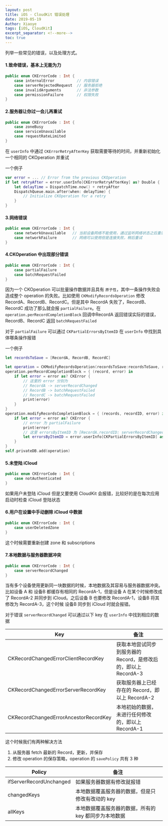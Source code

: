```yaml
---
layout: post
title: iOS - CloudKit 错误处理
date: 2019-05-19
Author: Xiaoye
tags: [iOS, CloudKit]
excerpt_separator: <!--more-->
toc: true
---
```


列举一些常见的错误，以及处理方式。

#### 1.致命错误，基本上无能为力

```swift
public enum CKErrorCode : Int {
    case internalError     		// 内容错误
    case serverRejectedRequest 	// 服务器拒绝
    case invalidArguments   	// 非法参数
    case permissionFailure  	// 权限失败
}
```



#### 2.服务器让你过一会儿再重试

```swift
public enum CKErrorCode : Int {
    case zoneBusy     
    case serviceUnavailable 
    case requestRateLimited   
}
```

在 `userInfo` 中通过 `CKErrorRetryAfterKey` 获取需要等待的时间，并重新初始化一个相同的 CKOperation 并重试

一个例子

```swift
var error = ... // Error from the previous CKOperation
if let retryAfter = error.userInfo[CKErrorRetryAfterKey] as? Double {
    let delayTime = DispatchTime.now() + retryAfter
    DispatchQueue.main.after(when: delayTime) {
        // Initialize CKOperation for a retry
	} 
}
```



#### 3.网络错误

```swift
public enum CKErrorCode : Int {
    case networkUnavailable   // 当前设备网络不能使用，通过监听网络状态之后重试
    case networkFailure		  // 网络可以使用但是连接失败，稍后重试
}
```



#### 4.CKOperation 中出现部分错误

```swift
public enum CKErrorCode : Int {
    case partialFailure   
    case batchRequestFailed		  
}
```

因为一个 CKOperation 可以批量操作数据并且具有 `原子性`，其中一条操作失败会造成整个 operation 的失败。比如使用 `CKModifyRecordsOperation` 修改 RecordA、RecordB、RecordC。但是其中 RecordA 失败了，RecordB、RecordC 成功了那么就会报 `partialFailure`。在 `operation.perRecordCompletionBlock` 回调中RecordA 返回错误实际的错误，RecordB、RecordC 返回 `batchRequestFailed`

对于 `partialFailure` 可以通过 `CKPartialErrorsByItemID` 在 `userInfo` 中找到具体哪条操作报错

一个例子

```swift
let recordsToSave = [RecordA, RecordB, RecordC]

let operation = CKModifyRecordsOperation(recordsToSave:recordsToSave, recordIDsToDelete: nil)
operation.perRecordCompletionBlock = { (record, error) in
    if let error = error as? CKError {
        // 这里的 error 分别为
        // RecordA -> serverRecordChanged
        // RecordB -> batchRequestFailed
        // RecordC -> batchRequestFailed
        print(error)
    }
}
operation.modifyRecordsCompletionBlock = { (records, recordID, error) in
    if let error = error as? CKError {
        // error 为 partialFailure
        print(error)
        // 这里 errorsByItemID 为 [RecordA.recordID: serverRecordChanged]
        let errorsByItemID = error.userInfo[CKPartialErrorsByItemID] as? [CKRecord.ID: CKError]
    }
}
self.privateDB.add(operation)
```



#### 5.未登陆 iCloud

```swift
public enum CKErrorCode : Int {
    case notAuthenticated	  
}
```

如果用户未登陆 iCloud 但是又要使用 CloudKit 会报错，比较好的是在每次应用启动时检查 iCloud 登陆状态



#### 6.用户在设置中手动删除 iCloud 中数据

```swift
public enum CKErrorCode : Int {
    case userDeletedZone	  
}
```

这个时候需要重新创建 zone 和 subscriptions



#### 7.本地数据与服务器数据冲突

```swift
public enum CKErrorCode : Int {
    case serverRecordChanged	  
}
```

当有多个设备使用更新同一块数据的时候，本地数据及其容易与服务器数据冲突。比如设备 A 和 设备B 都缓存有相同的 RecordA-1，但是设备 A 在某个时候修改成了 RecordA-2 并同步到 iCloud。之后设备 B 也要修改 RecordA-1，设备B 将其修改为 RecordA-3，这个时候 设备B 同步到 iCloud 时就会报错。

对于错误 `serverRecordChanged` 可以通过以下 key 在 `userInfo` 中找到相应的数据

| Key                                   | 备注                                                         |
| ------------------------------------- | ------------------------------------------------------------ |
| CKRecordChangedErrorClientRecordKey   | 获取本地尝试同步到服务器的 Record，是修改后的，即以上 RecordA-3 |
| CKRecordChangedErrorServerRecordKey   | 获取服务器上已经存在的 Record，即以上 RecordA-2              |
| CKRecordChangedErrorAncestorRecordKey | 本地初始的数据，未进行任何修改的，即以上 RecordA-1           |

这个时候我们有两种解决方法

1. 从服务器 fetch 最新的 Record，更新，并保存
2. 修改 operation 的保存策略，operation 的 `savePolicy` 共有 3 种

| Policy                  | 备注                                                  |
| ----------------------- | ----------------------------------------------------- |
| ifServerRecordUnchanged | 如果服务器数据有修改就报错                            |
| changedKeys             | 本地数据覆盖服务器的数据，但是只修改有改动的 key      |
| allKeys                 | 本地数据覆盖服务器的数据，所有的 key 都同步为本地数据 |

